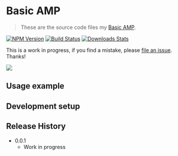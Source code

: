 
# Basic AMP
> These are the source code files my [Basic AMP](https://basic-amp.firebaseapp.com/article.amp.html).


[![NPM Version][npm-image]][npm-url]
[![Build Status][travis-image]][travis-url]
[![Downloads Stats][npm-downloads]][npm-url]

This is a work in progress, if you find a mistake, please [file an issue](https://github.com/agungsantoso/Basic-AMP/issues). Thanks!

![](screenshot.png)

## Usage example


## Development setup


## Release History

* 0.0.1
    * Work in progress

<!-- Markdown link & img dfn's -->
[npm-image]: https://img.shields.io/npm/v/datadog-metrics.svg?style=flat-square
[npm-url]: https://npmjs.org/package/datadog-metrics
[npm-downloads]: https://img.shields.io/npm/dm/datadog-metrics.svg?style=flat-square
[travis-image]: https://img.shields.io/travis/dbader/node-datadog-metrics/master.svg?style=flat-square
[travis-url]: https://travis-ci.org/dbader/node-datadog-metrics
[wiki]: https://github.com/yourname/yourproject/wiki